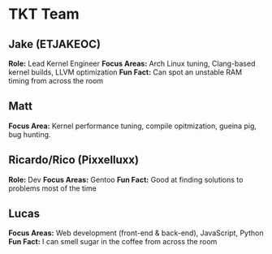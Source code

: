 # TKT Team

## Jake (ETJAKEOC)
**Role:** Lead Kernel Engineer
**Focus Areas:** Arch Linux tuning, Clang-based kernel builds, LLVM optimization
**Fun Fact:** Can spot an unstable RAM timing from across the room

## Matt
**Focus Area:** Kernel performance tuning, compile opitmization, gueina pig, bug hunting.

## Ricardo/Rico (Pixxelluxx)
**Role:** Dev
**Focus Areas:** Gentoo
**Fun Fact:** Good at finding solutions to problems most of the time

## Lucas
**Focus Areas:** Web development (front-end & back-end), JavaScript, Python  
**Fun Fact:** I can smell sugar in the coffee from across the room
